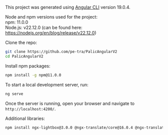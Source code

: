 This project was generated using [Angular CLI](https://github.com/angular/angular-cli) version 19.0.4.

Node and npm versions used for the project:  
npm: 11.0.0  
Node.js: v22.12.0 (can be found here: https://nodejs.org/en/blog/release/v22.12.0)

Clone the repo:  
```bash
git clone https://github.com/pe-tra/PalicAngularV2  
cd PalicAngularV2  
```

Install npm packages:  
```bash
npm install -g npm@11.0.0  
```

To start a local development server, run:
```bash
ng serve
```
Once the server is running, open your browser and navigate to `http://localhost:4200/`.
  
Additional libraries:  
```bash
npm install ngx-lightbox@3.0.0 @ngx-translate/core@16.0.4 @ngx-translate/http-loader@16.0.1 ngx-scrolltop@18.0.1 ngx-gallery@5.10.0
```
